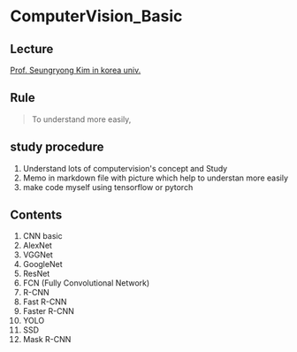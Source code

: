 # ComputerVision_Basic

## Lecture

[Prof. Seungryong Kim in korea univ.](https://www.youtube.com/playlist?list=PLCNc54m6eBRWz3tmkBPJAIdkSn6vFhtgR)

## Rule

> To understand more easily, 

## study procedure

1. Understand lots of computervision's concept and Study
2. Memo in markdown file with picture which help to understan more easily
3. make code myself using tensorflow or pytorch


## Contents

1. CNN basic
2. AlexNet
3. VGGNet
4. GoogleNet
5. ResNet
6. FCN (Fully Convolutional Network)
7. R-CNN
8.  Fast R-CNN
9.  Faster R-CNN
10. YOLO
11. SSD
12. Mask R-CNN
